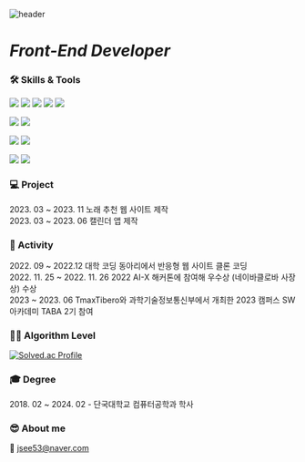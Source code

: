 ![header](https://capsule-render.vercel.app/api?text=jsee53&fontSize=20&rotate=-30)
  
# *Front-End Developer*

### 🛠️ Skills & Tools
<img src="https://img.shields.io/badge/React-61DAFB?style=flat-square&logo=React&logoColor=white"/><!-- react -->
<img src="https://img.shields.io/badge/-ReactNative-%23F7DF1E?style=flat-square&logo=React&logoColor=white&color=007396"/><!-- react-native -->
<img src="https://img.shields.io/badge/JavaScript-F7DF1E?style=flat-square&logo=JavaScript&logoColor=white"/><!-- javascript -->
<img src="https://img.shields.io/badge/HTML-E34F26?style=flat-square&logo=HTML&logoColor=white"/><!-- html -->
<img src="https://img.shields.io/badge/CSS-1572B6?style=flat-square&logo=CSS&logoColor=white"/><!-- css -->

<img src="https://img.shields.io/badge/Django-092E20?style=flat-square&logo=Django&logoColor=white"/><!-- django -->
<img src="https://img.shields.io/badge/Python-3766AB?style=flat-square&logo=Python&logoColor=white"/><!-- python -->

<img src="https://img.shields.io/badge/MYSQL-4479A1?style=flat-square&logo=MYSQL&logoColor=white"/><!-- mysql -->
<img src="https://img.shields.io/badge/-TiberoDBMS-%23F7DF1E?style=flat-square&logo=TiberoDBMS&logoColor=white&color=0000A0"/><!-- tibero -->

<img src="https://img.shields.io/badge/VS Code-007ACC?style=flat-square&logo=VisualStudioCode&logoColor=white"/><!-- visualstudiocode -->
<img src="https://img.shields.io/badge/GitHub-181717?style=flat-square&logo=GitHub&logoColor=white"/><!-- github -->

### 💻 Project
<div>2023. 03 ~ 2023. 11 노래 추천 웹 사이트 제작
<div>2023. 03 ~ 2023. 06 캘린더 앱 제작

### 📖 Activity
<div>2022. 09 ~ 2022.12 대학 코딩 동아리에서 반응형 웹 사이트 클론 코딩
<div>2022. 11. 25 ~ 2022. 11. 26 2022 AI-X 해커톤에 참여해 우수상 (네이바클로바 사장상) 수상
<div>2023 ~ 2023. 06 TmaxTibero와 과학기술정보통신부에서 개최한 2023 캠퍼스 SW 아카데미 TABA 2기 참여

### 💪🏻 Algorithm Level

[![Solved.ac Profile](http://mazassumnida.wtf/api/v2/generate_badge?boj=jsee53)](https://solved.ac/jsee53/)

### 🎓 Degree 
<div>2018. 02 ~ 2024. 02 - 단국대학교 컴퓨터공학과 학사

### 😎 About me

📧 jsee53@naver.com

